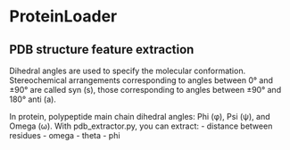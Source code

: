 # ProteinLoader

## PDB structure feature extraction
Dihedral angles are used to specify the molecular conformation. Stereochemical arrangements corresponding to angles between 0° and ±90° are called syn (s), those corresponding to angles between ±90° and 180° anti (a).

In protein, polypeptide main chain dihedral angles: Phi (φ), Psi (ψ), and Omega (ω). 
With pdb_extractor.py, you can extract:
    - distance between residues
    - omega
    - theta
    - phi